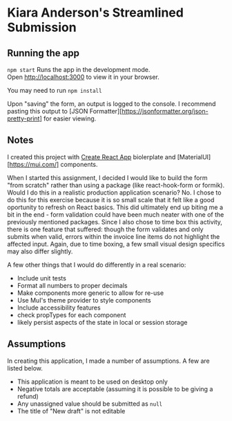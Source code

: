 # Kiara Anderson's Streamlined Submission

## Running the app

`npm start` Runs the app in the development mode.\
Open [http://localhost:3000](http://localhost:3000) to view it in your browser.

You may need to run `npm install`

Upon "saving" the form, an output is logged to the console. I recommend pasting this output to [JSON Formatter][https://jsonformatter.org/json-pretty-print] for easier viewing.

## Notes

I created this project with [Create React App](https://github.com/facebook/create-react-app) biolerplate and [MaterialUI][https://mui.com/] components.

When I started this assignment, I decided I would like to build the form "from scratch" rather than using a package (like react-hook-form or formik). Would I do this in a realistic production application scenario? No.
I chose to do this for this exercise because it is so small scale that it felt like a good oportunity to refresh on React basics. This did ultimately end up biting me a bit in the end - form validation could have been much neater with one of the previously mentioned packages. Since I also chose to time box this activity, there is one feature that suffered: though the form validates and only submits when valid, errors within the invoice line items do not highlight the affected input. Again, due to time boxing, a few small visual design specifics may also differ slightly.

A few other things that I would do differently in a real scenario:
 - Include unit tests
 - Format all numbers to proper decimals
 - Make components more generic to allow for re-use
 - Use MuI's theme provider to style components
 - Include accessibility features
 - check propTypes for each component
 - likely persist aspects of the state in local or session storage

## Assumptions

In creating this application, I made a number of assumptions. A few are listed below.
 - This application is meant to be used on desktop only
 - Negative totals are acceptable (assuming it is possible to be giving a refund)
 - Any unassigned value should be submitted as `null`
 - The title of "New draft" is not editable


